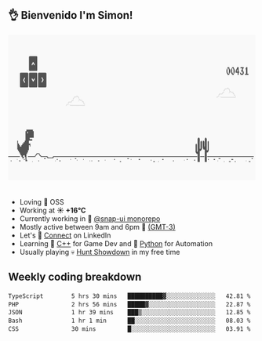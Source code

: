 <h2>👌 <b>Bienvenido I'm Simon!&nbsp;</b></h2>

<section>
  <img src="./static/banner.gif" height=300 width=1000>
</section>

<br>

<ul>
  <li>
     Loving 🤍 OSS
  </li>
  <li>
		<!--START_SECTION:weather-->
		Working at <b>☀️   +16°C</b>
		<!--END_SECTION:weather-->
  </li>
  <li>
    Currently working in 🎨&nbsp;<a href=https://github.com/snapverse/snap-ui target=_blank>@snap-ui monorepo</a>
  </li>
  <li>
    Mostly active between 9am and 6pm 🚩 <a href=https://onlinealarmkur.com/world/es target=_blank>(GMT-3)</a>
  </li>
  <li>
    Let's 🔗&nbsp;<a href=https://www.linkedin.com/in/itssimmons target=_blank>Connect</a> on LinkedIn
  </li>
  <li>
    Learning 👴&nbsp;<a href=https://images3.memedroid.com/images/UPLOADED755/65f2bce6734f6.webp target=_blank>C++</a> for Game Dev and 🐍&nbsp;<a href=https://qph.cf2.quoracdn.net/main-qimg-4472b6229cb75bf66ab531f3ebd4f975-lq target=_blank>Python</a> for Automation
  </li>
  <li>
    Usually playing 💀&nbsp;<a href=https://www.huntshowdown.com target=_blank>Hunt Showdown</a> in my free time
  </li>
</ul>

<h2><b>Weekly coding breakdown </b></h2>

<!--START_SECTION:waka-->

```txt
TypeScript        5 hrs 30 mins   ██████████▓░░░░░░░░░░░░░░   42.81 %
PHP               2 hrs 56 mins   █████▓░░░░░░░░░░░░░░░░░░░   22.87 %
JSON              1 hr 39 mins    ███▒░░░░░░░░░░░░░░░░░░░░░   12.85 %
Bash              1 hr 1 min      ██░░░░░░░░░░░░░░░░░░░░░░░   08.03 %
CSS               30 mins         █░░░░░░░░░░░░░░░░░░░░░░░░   03.91 %
```

<!--END_SECTION:waka-->
